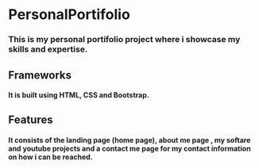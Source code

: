 # PersonalPortifolio
### This is my personal portifolio project where i showcase my skills and expertise.
## Frameworks
#### It is built using HTML, CSS and Bootstrap. 
## Features
#### It consists of the landing page (home page), about me page , my softare and youtube  projects and a contact me page for my contact information on how i can be reached.
